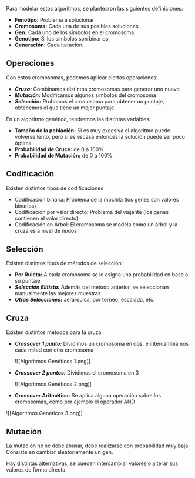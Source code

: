 Para modelar estos algoritmos, se plantearon las siguientes definiciones:

- **Fenotipo:** Problema a solucionar
- **Cromosoma:** Cada una de sus posibles soluciones
- **Gen:** Cada uno de los símbolos en el cromosoma
- **Genotipo:** Si los símbolos son binarios
- **Generación:** Cada iteración.

## Operaciones

Con estos cromosomas, podemos aplicar ciertas operaciones:

- ***Cruza:*** Combinamos distintos cromosomas para generar uno nuevo
- ***Mutación:*** Modificamos algunos símbolos del cromosoma
- ***Selección:*** Probamos el cromosoma para obtener un puntaje, obtenemos el que tiene un mejor puntaje.

En un algoritmo genético, tendremos las distintas variables:

- **Tamaño de la población:** Si es muy excesiva el algoritmo puede volverse lento, pero si es escasa entonces la solución puede ser poco óptima
- **Probabilidad de Cruce:** de 0 a 100%
- **Probabilidad de Mutación:** de 0 a 100%

## Codificación

Existen distintos tipos de codificaciones

- Codificación binaria: Problema de la mochila (los genes son valores binarios)
- Codificación por valor directo: Problema del viajante (los genes contienen el valor directo)
- Codificación en Árbol: El cromosoma se modela como un árbol y la cruza es a nivel de nodos

## Selección

Existen distintos tipos de métodos de selección:

- **Por Ruleta:** A cada cromosoma se le asigna una probabilidad en base a su puntaje
- ***Selección Elitista:*** Además del método anterior, se seleccionan manualmente las mejores muestras
- ***Otras Selecciones:*** Jerárquica, por torneo, escalada, etc.

## Cruza

Existen distintos métodos para la cruza:

- ***Crossover 1 punto:*** Dividimos un cromosoma en dos, e intercambiamos cada mitad con otro cromosoma

	![[Algoritmos Genéticos 1.png]]

- ***Crossover 2 puntos:*** Dividimos el cromosoma en 3

	![[Algoritmos Genéticos 2.png]]

- **Crossover Aritmético:** Se aplica alguna operación sobre los cromosomas, como por ejemplo el operador AND

![[Algoritmos Genéticos 3.png]]

## Mutación

La mutación no se debe abusar, debe realizarse con probabilidad muy baja. Consiste en cambiar aleatoriamente un gen.

Hay distintas alternativas, se pueden intercambiar valores o alterar sus valores de forma directa.
